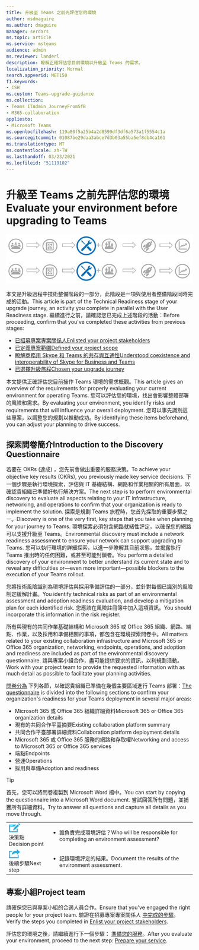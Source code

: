 ```yaml
---
title: 升級至 Teams 之前先評估您的環境
author: msdmaguire
ms.author: dmaguire
manager: serdars
ms.topic: article
ms.service: msteams
audience: admin
ms.reviewer: landerl
description: 瞭解正確評估您目前環境以升級至 Teams 的需求。
localization_priority: Normal
search.appverid: MET150
f1.keywords:
- CSH
ms.custom: Teams-upgrade-guidance
ms.collection:
- Teams_ITAdmin_JourneyFromSfB
- M365-collaboration
appliesto:
- Microsoft Teams
ms.openlocfilehash: 119a80f5a25b4a2d8599df3df6a573a1f5554c1a
ms.sourcegitcommit: 01087be29daa3abce7d3b03a55ba5ef8db4ca161
ms.translationtype: MT
ms.contentlocale: zh-TW
ms.lasthandoff: 03/23/2021
ms.locfileid: "51119102"
---
```

# <a name="evaluate-your-environment-before-upgrading-to-teams"></a><span data-ttu-id="68ba0-103">升級至 Teams 之前先評估您的環境</span><span class="sxs-lookup"><span data-stu-id="68ba0-103">Evaluate your environment before upgrading to Teams</span></span>

<span data-ttu-id="68ba0-104">![升級歷程圖，強調技術準備階段](media/upgrade-banner-tech-readiness.png "升級歷程的階段，強調技術準備階段")</span><span class="sxs-lookup"><span data-stu-id="68ba0-104">![Upgrade journey diagram, emphasizing the Technical Readiness stage](media/upgrade-banner-tech-readiness.png "Stages of the upgrade journey, with emphasis on the Technical Readiness stage")</span></span>

<span data-ttu-id="68ba0-105">本文是升級過程中技術整備階段的一部分，此階段是一項與使用者整備階段同時完成的活動。</span><span class="sxs-lookup"><span data-stu-id="68ba0-105">This article is part of the Technical Readiness stage of your upgrade journey, an activity you complete in parallel with the User Readiness stage.</span></span> <span data-ttu-id="68ba0-106">繼續進行之前，請確認您已完成上述階段的活動：</span><span class="sxs-lookup"><span data-stu-id="68ba0-106">Before proceeding, confirm that you've completed these activities from previous stages:</span></span>

- [<span data-ttu-id="68ba0-107">已招募專案專案關係人</span><span class="sxs-lookup"><span data-stu-id="68ba0-107">Enlisted your project stakeholders</span></span>](upgrade-enlist-stakeholders.md)
- [<span data-ttu-id="68ba0-108">已定義專案範圍</span><span class="sxs-lookup"><span data-stu-id="68ba0-108">Defined your project scope</span></span>](./upgrade-define-project-scope.md)
- [<span data-ttu-id="68ba0-109">瞭解商務用 Skype 和 Teams 的共存與互通性</span><span class="sxs-lookup"><span data-stu-id="68ba0-109">Understood coexistence and interoperability of Skype for Business and Teams</span></span>](./teams-and-skypeforbusiness-coexistence-and-interoperability.md)
- [<span data-ttu-id="68ba0-110">已選擇升級旅程</span><span class="sxs-lookup"><span data-stu-id="68ba0-110">Chosen your upgrade journey</span></span>](upgrade-and-coexistence-of-skypeforbusiness-and-teams.md)

<span data-ttu-id="68ba0-111">本文提供正確評估您目前操作 Teams 環境的需求概觀。</span><span class="sxs-lookup"><span data-stu-id="68ba0-111">This article gives an overview of the requirements for properly evaluating your current environment for operating Teams.</span></span> <span data-ttu-id="68ba0-112">您可以評估您的環境，找出會影響整體部署的風險和需求。</span><span class="sxs-lookup"><span data-stu-id="68ba0-112">By evaluating your environment, you identify risks and requirements that will influence your overall deployment.</span></span> <span data-ttu-id="68ba0-113">您可以事先識別這些專案，以調整您的規劃以推動成功。</span><span class="sxs-lookup"><span data-stu-id="68ba0-113">By identifying these items beforehand, you can adjust your planning to drive success.</span></span>

## <a name="introduction-to-the-discovery-questionnaire"></a><span data-ttu-id="68ba0-114">探索問卷簡介</span><span class="sxs-lookup"><span data-stu-id="68ba0-114">Introduction to the Discovery Questionnaire</span></span>

<span data-ttu-id="68ba0-115">若要在 OKRs (達成) ，您先前會做出重要的服務決策。</span><span class="sxs-lookup"><span data-stu-id="68ba0-115">To achieve your objective key results (OKRs), you previously made key service decisions.</span></span> <span data-ttu-id="68ba0-116">下一個步驟是執行環境探索，評估與 IT 基礎結構、網路和作業相關的所有層面，以確認貴組織已準備好執行解決方案。</span><span class="sxs-lookup"><span data-stu-id="68ba0-116">The next step is to perform environmental discovery to evaluate all aspects relating to your IT infrastructure, networking, and operations to confirm that your organization is ready to implement the solution.</span></span> <span data-ttu-id="68ba0-117">探索是規劃 Teams 旅程時，您首先採取的重要步驟之一。</span><span class="sxs-lookup"><span data-stu-id="68ba0-117">Discovery is one of the very first, key steps that you take when planning for your journey to Teams.</span></span> <span data-ttu-id="68ba0-118">環境探索必須包含網路就緒性評定，以確保您的網路可以支援升級至 Teams。</span><span class="sxs-lookup"><span data-stu-id="68ba0-118">Environmental discovery must include a network readiness assessment to ensure your network can support upgrading to Teams.</span></span> <span data-ttu-id="68ba0-119">您可以執行環境的詳細探索，以進一步瞭解其目前狀態，並揭露執行 Teams 推出時的任何困難，或甚至可能封鎖者。</span><span class="sxs-lookup"><span data-stu-id="68ba0-119">You perform a detailed discovery of your environment to better understand its current state and to reveal any difficulties or—even more important—possible blockers to the execution of your Teams rollout.</span></span>

<span data-ttu-id="68ba0-120">您將技術風險識別為環境評估與採用準備評估的一部分，並針對每個已識別的風險制定緩解計畫。</span><span class="sxs-lookup"><span data-stu-id="68ba0-120">You identify technical risks as part of an environmental assessment and adoption readiness evaluation, and develop a mitigation plan for each identified risk.</span></span> <span data-ttu-id="68ba0-121">您應該在風險註冊簿中加入這項資訊。</span><span class="sxs-lookup"><span data-stu-id="68ba0-121">You should incorporate this information in the risk register.</span></span>

<span data-ttu-id="68ba0-122">所有與現有的共同作業基礎結構和 Microsoft 365 或 Office 365 組織、網路、端點、作業，以及採用和準備相關的事項，都包含在環境探索問卷中。</span><span class="sxs-lookup"><span data-stu-id="68ba0-122">All matters related to your existing collaboration infrastructure and Microsoft 365 or Office 365 organization, networking, endpoints, operations, and adoption and readiness are included as part of the environmental discovery questionnaire.</span></span> <span data-ttu-id="68ba0-123">請與專案小組合作，盡可能提供要求的資訊，以利規劃活動。</span><span class="sxs-lookup"><span data-stu-id="68ba0-123">Work with your project team to provide the requested information with as much detail as possible to facilitate your planning activities.</span></span>

<span data-ttu-id="68ba0-124">[問卷分為](upgrade-plan-journey-discovery-questionnaire.md) 下列各節，以確認貴組織已準備在幾個主要區域進行 Teams 部署：</span><span class="sxs-lookup"><span data-stu-id="68ba0-124">[The questionnaire](upgrade-plan-journey-discovery-questionnaire.md) is divided into the following sections to confirm your organization's readiness for your Teams deployment in several major areas:</span></span>

- <span data-ttu-id="68ba0-125">Microsoft 365 或 Office 365 組織詳細資料</span><span class="sxs-lookup"><span data-stu-id="68ba0-125">Microsoft 365 or Office 365 organization details</span></span>
- <span data-ttu-id="68ba0-126">現有的共同合作平臺摘要</span><span class="sxs-lookup"><span data-stu-id="68ba0-126">Existing collaboration platform summary</span></span>
- <span data-ttu-id="68ba0-127">共同合作平臺部署詳細資料</span><span class="sxs-lookup"><span data-stu-id="68ba0-127">Collaboration platform deployment details</span></span>
- <span data-ttu-id="68ba0-128">Microsoft 365 或 Office 365 服務的網路和存取權</span><span class="sxs-lookup"><span data-stu-id="68ba0-128">Networking and access to Microsoft 365 or Office 365 services</span></span>
- <span data-ttu-id="68ba0-129">端點</span><span class="sxs-lookup"><span data-stu-id="68ba0-129">Endpoints</span></span>
- <span data-ttu-id="68ba0-130">營運</span><span class="sxs-lookup"><span data-stu-id="68ba0-130">Operations</span></span>
- <span data-ttu-id="68ba0-131">採用與準備</span><span class="sxs-lookup"><span data-stu-id="68ba0-131">Adoption and readiness</span></span>

> [!TIP]
> <span data-ttu-id="68ba0-132">首先，您可以將問卷複製到 Microsoft Word 檔中。</span><span class="sxs-lookup"><span data-stu-id="68ba0-132">You can start by copying the questionnaire into a Microsoft Word document.</span></span> <span data-ttu-id="68ba0-133">嘗試回答所有問題，並捕獲所有詳細資料。</span><span class="sxs-lookup"><span data-stu-id="68ba0-133">Try to answer all questions and capture all details as you move through.</span></span>

<table>
<tr><td><img src="media/audio_conferencing_image7.png" alt="An icon depicting a decision point"/> <br/><span data-ttu-id="68ba0-134">決策點</span><span class="sxs-lookup"><span data-stu-id="68ba0-134">Decision point</span></span></td><td><ul><li><span data-ttu-id="68ba0-135">誰負責完成環境評估？</span><span class="sxs-lookup"><span data-stu-id="68ba0-135">Who will be responsible for completing an environment assessment?</span></span></li></ul></td></tr>
<tr><td><img src="media/audio_conferencing_image9.png" alt="An icon depicting the next step"/><br/><span data-ttu-id="68ba0-136">後續步驟</span><span class="sxs-lookup"><span data-stu-id="68ba0-136">Next step</span></span></td><td><ul><li><span data-ttu-id="68ba0-137">記錄環境評定的結果。</span><span class="sxs-lookup"><span data-stu-id="68ba0-137">Document the results of the environment assessment.</span></span></li></ul></td></tr>
</table>


## <a name="project-team"></a><span data-ttu-id="68ba0-138">專案小組</span><span class="sxs-lookup"><span data-stu-id="68ba0-138">Project team</span></span>

<span data-ttu-id="68ba0-139">請確保您已與專案小組的合適人員合作。</span><span class="sxs-lookup"><span data-stu-id="68ba0-139">Ensure that you've engaged the right people for your project team.</span></span> <span data-ttu-id="68ba0-140">驗證在招募專案專案關係人 [中完成的步驟](upgrade-enlist-stakeholders.md)。</span><span class="sxs-lookup"><span data-stu-id="68ba0-140">Verify the steps you completed in [Enlist your project stakeholders](upgrade-enlist-stakeholders.md).</span></span>

<span data-ttu-id="68ba0-141">評估您的環境之後，請繼續進行下一個步驟： [準備您的服務](upgrade-prepare-environment-prepare-service.md)。</span><span class="sxs-lookup"><span data-stu-id="68ba0-141">After you evaluate your environment, proceed to the next step: [Prepare your service](upgrade-prepare-environment-prepare-service.md).</span></span>